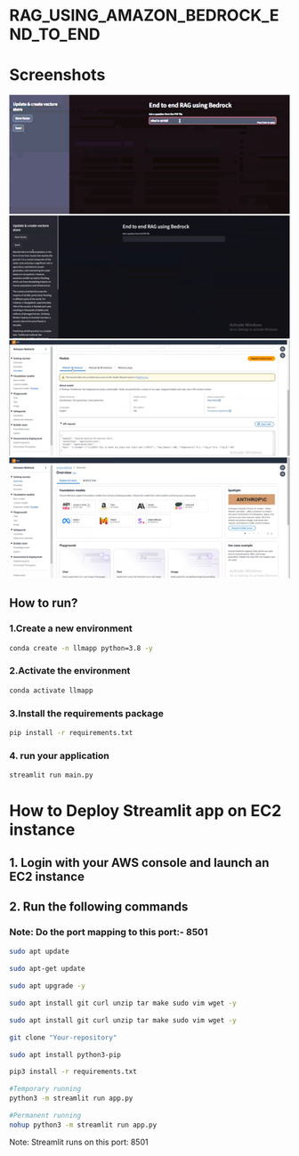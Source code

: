 # RAG_USING_AMAZON_BEDROCK_END_TO_END
# Screenshots
![aws-bedrock](https://raw.githubusercontent.com/Tanujkumar24/RAG_USING_AMAZON_BEDROCK_END_TO_END/refs/heads/main/aws-deployement.png)
![aws-results](https://raw.githubusercontent.com/Tanujkumar24/RAG_USING_AMAZON_BEDROCK_END_TO_END/refs/heads/main/aws-result.png)
![aws-models](https://raw.githubusercontent.com/Tanujkumar24/RAG_USING_AMAZON_BEDROCK_END_TO_END/refs/heads/main/aws-ec2.png)
![aws-models](https://github.com/Tanujkumar24/RAG_USING_AMAZON_BEDROCK_END_TO_END/blob/main/Screenshot%20(101).png)


## How to run?

###  1.Create a new environment

```bash
conda create -n llmapp python=3.8 -y 
```


###  2.Activate the environment
```bash
conda activate llmapp 
```



###  3.Install the requirements package
```bash
pip install -r requirements.txt
```


###  4. run your application
```bash
streamlit run main.py
```
# How to Deploy Streamlit app on EC2 instance

## 1. Login with your AWS console and launch an EC2 instance

## 2. Run the following commands

### Note: Do the port mapping to this port:- 8501

```bash
sudo apt update
```

```bash
sudo apt-get update
```

```bash
sudo apt upgrade -y
```

```bash
sudo apt install git curl unzip tar make sudo vim wget -y
```

```bash
sudo apt install git curl unzip tar make sudo vim wget -y
```

```bash
git clone "Your-repository"
```

```bash
sudo apt install python3-pip
```

```bash
pip3 install -r requirements.txt
```

```bash
#Temporary running
python3 -m streamlit run app.py
```

```bash
#Permanent running
nohup python3 -m streamlit run app.py
```

Note: Streamlit runs on this port: 8501


